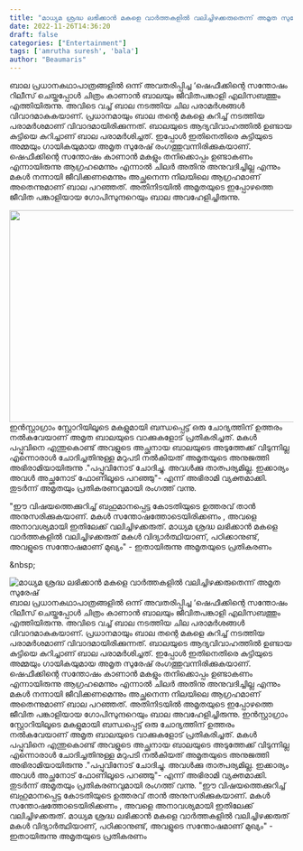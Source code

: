```yaml
---
title: "മാധ്യമ ശ്രദ്ധ ലഭിക്കാന്‍ മകളെ വാര്‍ത്തകളില്‍ വലിച്ചിഴക്കരുതെന്ന് അമൃത സുരേഷ്"
date: 2022-11-26T14:36:20
draft: false
categories: ["Entertainment"]
tags: ['amrutha suresh', 'bala']
author: "Beaumaris"
---
```


ബാല പ്രധാനകഥാപാത്രങ്ങളിൽ ഒന്ന് അവതരിപ്പിച്ച ‘ഷെഫീക്കിന്റെ സന്തോഷം റിലീസ് ചെയ്തപ്പോൾ ചിത്രം കാണാൻ ബാലയും ജീവിതപങ്കാളി എലിസബത്തും എത്തിയിരുന്നു. അവിടെ വച്ച് ബാല നടത്തിയ ചില പരാമർശങ്ങൾ വിവാദമാകുകയാണ്. പ്രധാനമായും ബാല തന്റെ മകളെ കുറിച്ച് നടത്തിയ പരാമർശമാണ് വിവാദമായിരിക്കുന്നത്. ബാലയുടെ ആദ്യവിവാഹത്തിൽ ഉണ്ടായ കുട്ടിയെ കുറിച്ചാണ് ബാല പരാമർശിച്ചത്. ഇപ്പോൾ ഇതിനെതിരെ കുട്ടിയുടെ അമ്മയും ഗായികയുമായ അമൃത സുരേഷ് രംഗത്തുവന്നിരിക്കുകയാണ്. ഷെഫീക്കിന്റെ സന്തോഷം കാണാൻ മകളും തനിക്കൊപ്പം ഉണ്ടാകണം എന്നായിരുന്നു ആഗ്രഹമെന്നും എന്നാൽ ചിലർ അതിനു അനുവദിച്ചില്ല എന്നും മകള്‍ നന്നായി ജീവിക്കണമെന്നും അച്ഛനെന്ന നിലയിലെ ആഗ്രഹമാണ് അതെന്നുമാണ് ബാല പറഞ്ഞത്. അതിനിടയിൽ അമൃതയുടെ ഇപ്പോഴത്തെ ജീവിത പങ്കാളിയായ ഗോപിസുന്ദറെയും ബാല അവഹേളിച്ചിരുന്നു.

<img class="wp-image-363801 aligncenter" src="https://cdn.boolokam.com/articles/2022/11/r2rrrr-2-300x156.jpg" alt="" width="723" height="376" />ഇന്‍സ്റ്റാഗ്രാം സ്റ്റോറിയിലൂടെ മകളുമായി ബന്ധപ്പെട്ട് ഒരു ചോദ്യത്തിന് ഉത്തരം നല്‍കവേയാണ് അമൃത ബാലയുടെ വാക്കുകളോട് പ്രതികരിച്ചത്. മകള്‍ പപ്പുവിനെ എന്തുകൊണ്ട് അവളുടെ അച്ഛനായ ബാലയുടെ അടുത്തേക്ക് വിടുന്നില്ല എന്നൊരാള്‍ ചോദിച്ചതിനുള്ള മറുപടി നല്‍കിയത് അമൃതയുടെ അനുജത്തി അഭിരാമിയായിരുന്നു ."പപ്പുവിനോട് ചോദിച്ചു. അവള്‍ക്കു താത്പര്യമില്ല. ഇക്കാര്യം അവള്‍ അച്ഛനോട് ഫോണിലൂടെ പറഞ്ഞു"- എന്ന് അഭിരാമി വ്യക്തമാക്കി. തുടര്‍ന്ന് അമൃതയും പ്രതികരണവുമായി രംഗത്ത് വന്നു.

"ഈ വിഷയത്തെക്കുറിച്ച് ബഹുമാനപ്പെട്ട കോടതിയുടെ ഉത്തരവ് താന്‍ അനുസരിക്കുകയാണ്. മകള്‍ സന്തോഷത്തോടെയിരിക്കണം , അവളെ അനാവശ്യമായി ഇതിലേക്ക് വലിച്ചിഴക്കരുത്. മാധ്യമ ശ്രദ്ധ ലഭിക്കാന്‍ മകളെ വാര്‍ത്തകളില്‍ വലിച്ചിഴക്കരുത് മകള്‍ വിദ്യാര്‍ത്ഥിയാണ്, പഠിക്കാനുണ്ട്, അവളുടെ സന്തോഷമാണ് മുഖ്യം" - ഇതായിരുന്നു അമൃതയുടെ പ്രതികരണം

&amp;nbsp;


![മാധ്യമ ശ്രദ്ധ ലഭിക്കാന്‍ മകളെ വാര്‍ത്തകളില്‍ വലിച്ചിഴക്കരുതെന്ന് അമൃത സുരേഷ്](https://cdn.boolokam.com/articles/2022/11/r2rrrr-2-300x156.jpg)ബാല പ്രധാനകഥാപാത്രങ്ങളിൽ ഒന്ന് അവതരിപ്പിച്ച ‘ഷെഫീക്കിന്റെ സന്തോഷം റിലീസ് ചെയ്തപ്പോൾ ചിത്രം കാണാൻ ബാലയും ജീവിതപങ്കാളി എലിസബത്തും എത്തിയിരുന്നു. അവിടെ വച്ച് ബാല നടത്തിയ ചില പരാമർശങ്ങൾ വിവാദമാകുകയാണ്. പ്രധാനമായും ബാല തന്റെ മകളെ കുറിച്ച് നടത്തിയ പരാമർശമാണ് വിവാദമായിരിക്കുന്നത്. ബാലയുടെ ആദ്യവിവാഹത്തിൽ ഉണ്ടായ കുട്ടിയെ കുറിച്ചാണ് ബാല പരാമർശിച്ചത്. ഇപ്പോൾ ഇതിനെതിരെ കുട്ടിയുടെ അമ്മയും ഗായികയുമായ അമൃത സുരേഷ് രംഗത്തുവന്നിരിക്കുകയാണ്. ഷെഫീക്കിന്റെ സന്തോഷം കാണാൻ മകളും തനിക്കൊപ്പം ഉണ്ടാകണം എന്നായിരുന്നു ആഗ്രഹമെന്നും എന്നാൽ ചിലർ അതിനു അനുവദിച്ചില്ല എന്നും മകള്‍ നന്നായി ജീവിക്കണമെന്നും അച്ഛനെന്ന നിലയിലെ ആഗ്രഹമാണ് അതെന്നുമാണ് ബാല പറഞ്ഞത്. അതിനിടയിൽ അമൃതയുടെ ഇപ്പോഴത്തെ ജീവിത പങ്കാളിയായ ഗോപിസുന്ദറെയും ബാല അവഹേളിച്ചിരുന്നു. ഇന്‍സ്റ്റാഗ്രാം സ്റ്റോറിയിലൂടെ മകളുമായി ബന്ധപ്പെട്ട് ഒരു ചോദ്യത്തിന് ഉത്തരം നല്‍കവേയാണ് അമൃത ബാലയുടെ വാക്കുകളോട് പ്രതികരിച്ചത്. മകള്‍ പപ്പുവിനെ എന്തുകൊണ്ട് അവളുടെ അച്ഛനായ ബാലയുടെ അടുത്തേക്ക് വിടുന്നില്ല എന്നൊരാള്‍ ചോദിച്ചതിനുള്ള മറുപടി നല്‍കിയത് അമൃതയുടെ അനുജത്തി അഭിരാമിയായിരുന്നു ."പപ്പുവിനോട് ചോദിച്ചു. അവള്‍ക്കു താത്പര്യമില്ല. ഇക്കാര്യം അവള്‍ അച്ഛനോട് ഫോണിലൂടെ പറഞ്ഞു"- എന്ന് അഭിരാമി വ്യക്തമാക്കി. തുടര്‍ന്ന് അമൃതയും പ്രതികരണവുമായി രംഗത്ത് വന്നു. "ഈ വിഷയത്തെക്കുറിച്ച് ബഹുമാനപ്പെട്ട കോടതിയുടെ ഉത്തരവ് താന്‍ അനുസരിക്കുകയാണ്. മകള്‍ സന്തോഷത്തോടെയിരിക്കണം , അവളെ അനാവശ്യമായി ഇതിലേക്ക് വലിച്ചിഴക്കരുത്. മാധ്യമ ശ്രദ്ധ ലഭിക്കാന്‍ മകളെ വാര്‍ത്തകളില്‍ വലിച്ചിഴക്കരുത് മകള്‍ വിദ്യാര്‍ത്ഥിയാണ്, പഠിക്കാനുണ്ട്, അവളുടെ സന്തോഷമാണ് മുഖ്യം" - ഇതായിരുന്നു അമൃതയുടെ പ്രതികരണം &nbsp;
